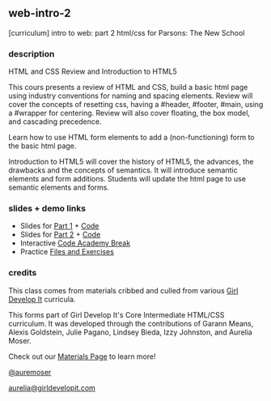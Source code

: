 ## web-intro-2
[curriculum] intro to web: part 2 html/css for Parsons: The New School

### description

HTML and CSS Review and Introduction to HTML5

This cours presents a review of HTML and CSS, build a basic html page using industry conventions for naming and spacing elements. Review will cover the concepts of resetting css, having a #header, #footer, #main, using a #wrapper for centering. Review will also cover floating, the box model, and cascading precedence.

Learn how to use HTML form elements to add a (non-functioning) form to the basic html page.

Introduction to HTML5 will cover the history of HTML5, the advances, the drawbacks and the concepts of semantics. It will introduce semantic elements and form additions. Students will update the html page to use semantic elements and forms.

### slides + demo links

* Slides for [Part 1](https://auremoser.github.io/web-intro) + [Code](https://github.com/auremoser/web-intro)
* Slides for [Part 2](https://auremoser.github.io/web-intro-2) + [Code](https://github.com/auremoser/web-intro-2)
* Interactive [Code Academy Break](http://webdive.ktam.org/web/basics)
* Practice [Files and Exercises](https://github.com/auremoser/web-intro/tree/master/practice)

### credits

This class comes from materials cribbed and culled from various [Girl Develop It](https://www.girldevelopit.com/) curricula.

This forms part of Girl Develop It's Core Intermediate HTML/CSS curriculum. It was developed through the contributions of Garann Means, Alexis Goldstein, Julie Pagano, Lindsey Bieda, Izzy Johnston, and Aurelia Moser.

Check out our [Materials Page](https://www.girldevelopit.com/materials) to learn more!

[@auremoser](twitter.com/auremoser)

[aurelia@girldevelopit.com](mailto:aurelia@girldevelopit.com)
